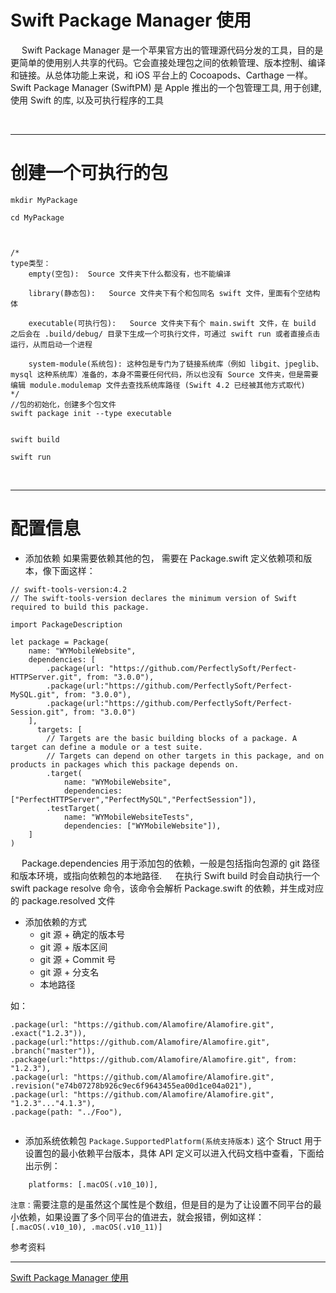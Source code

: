 # Swift Package Manager 使用

&emsp;	Swift Package Manager 是一个苹果官方出的管理源代码分发的工具，目的是更简单的使用别人共享的代码。它会直接处理包之间的依赖管理、版本控制、编译和链接。从总体功能上来说，和 iOS 平台上的 Cocoapods、Carthage 一样。
&emsp;	Swift Package Manager (SwiftPM) 是 Apple 推出的一个包管理工具, 用于创建, 使用 Swift 的库, 以及可执行程序的工具




<br/>

***



# 创建一个可执行的包
```
mkdir MyPackage

cd MyPackage



/*
type类型：
	empty(空包):	Source 文件夹下什么都没有，也不能编译

	library(静态包):	Source 文件夹下有个和包同名 swift 文件，里面有个空结构体

	executable(可执行包):	Source 文件夹下有个 main.swift 文件，在 build 之后会在 .build/debug/ 目录下生成一个可执行文件，可通过 swift run 或者直接点击运行，从而启动一个进程

	system-module(系统包):	这种包是专门为了链接系统库（例如 libgit、jpeglib、mysql 这种系统库）准备的，本身不需要任何代码，所以也没有 Source 文件夹，但是需要编辑 module.modulemap 文件去查找系统库路径 (Swift 4.2 已经被其他方式取代)
*/
//包的初始化，创建多个包文件
swift package init --type executable


swift build

swift run

```



<br/>

***



#	配置信息

- 添加依赖
如果需要依赖其他的包， 需要在 Package.swift 定义依赖项和版本，像下面这样：
```
// swift-tools-version:4.2
// The swift-tools-version declares the minimum version of Swift required to build this package.

import PackageDescription

let package = Package(
    name: "WYMobileWebsite",
    dependencies: [
        .package(url: "https://github.com/PerfectlySoft/Perfect-HTTPServer.git", from: "3.0.0"),
        .package(url:"https://github.com/PerfectlySoft/Perfect-MySQL.git", from: "3.0.0"),
        .package(url:"https://github.com/PerfectlySoft/Perfect-Session.git", from: "3.0.0")
    ],
      targets: [
        // Targets are the basic building blocks of a package. A target can define a module or a test suite.
        // Targets can depend on other targets in this package, and on products in packages which this package depends on.
        .target(
            name: "WYMobileWebsite",
            dependencies: ["PerfectHTTPServer","PerfectMySQL","PerfectSession"]),
        .testTarget(
            name: "WYMobileWebsiteTests",
            dependencies: ["WYMobileWebsite"]),
    ]
)

```

&emsp;	Package.dependencies 用于添加包的依赖，一般是包括指向包源的 git 路径和版本环境，或指向依赖包的本地路径.
&emsp;	在执行 Swift build 时会自动执行一个 swift package resolve 命令，该命令会解析 Package.swift 的依赖，并生成对应的 package.resolved 文件

- 添加依赖的方式
	- git 源 + 确定的版本号
	- git 源 + 版本区间
	- git 源 + Commit 号
	- git 源 + 分支名
	- 本地路径

如：
```
.package(url: "https://github.com/Alamofire/Alamofire.git", .exact("1.2.3")),
.package(url:"https://github.com/Alamofire/Alamofire.git", .branch("master")),
.package(url:"https://github.com/Alamofire/Alamofire.git", from: "1.2.3"),
.package(url: "https://github.com/Alamofire/Alamofire.git", .revision("e74b07278b926c9ec6f9643455ea00d1ce04a021"),
.package(url: "https://github.com/Alamofire/Alamofire.git", "1.2.3"..."4.1.3"),
.package(path: "../Foo"),


```

- 添加系统依赖包
`Package.SupportedPlatform(系统支持版本)` 
这个 Struct 用于设置包的最小依赖平台版本，具体 API 定义可以进入代码文档中查看，下面给出示例：
```
    platforms: [.macOS(.v10_10)],

```
`注意：`需要注意的是虽然这个属性是个数组，但是目的是为了让设置不同平台的最小依赖，如果设置了多个同平台的值进去，就会报错，例如这样：`[.macOS(.v10_10), .macOS(.v10_11)]`













<MAIN>参考资料</MAIN>

***

[Swift Package Manager 使用](https://www.jianshu.com/p/44560fd214d2)









